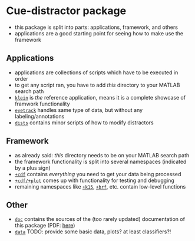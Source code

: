 Cue-distractor package
======================

- this package is split into parts: applications, framework, and others
- applications are a good starting point for seeing how to make use the framework

Applications
------------

- applications are collections of scripts which have to be executed in order
- to get any script ran, you have to add *this* directory to your MATLAB search path
- [`klein`](https://github.com/murtex/cdp/tree/master/klein) is *the* reference application, means it is a complete showcase of framwork functionality
- [`eyetrack`](https://github.com/murtex/cdp/tree/master/eyetrack) handles same type of data, but without any labeling/annotations
- [`dists`](https://github.com/murtex/cdp/tree/master/dists) contains minor scripts of how to modify distractors

Framework
---------

- as already said: *this* directory needs to be on your MATLAB search path
- the framework functionality is split into several namespaces (indicated by a plus sign)
- [`+cdf`](https://github.com/murtex/cdp/tree/master/%2Bcdf) contains *everything* you need to get your data being processed
- [`+cdf/+plot`](https://github.com/murtex/cdp/tree/master/%2Bcdf/%2Bplot) comes up with functionality for testing and debugging
- remaining namespaces like [`+k15`](https://github.com/murtex/cdp/tree/master/%2Bk15), [`+brf`](https://github.com/murtex/cdp/tree/master/%2Bbrf), etc. contain low-level functions

Other
-----

- [`doc`](https://github.com/murtex/cdp/tree/master/doc) contains the sources of the (too rarely updated) documentation of this package (PDF: [here](https://github.com/murtex/cdp/raw/master/doc/cdp.pdf))
- [`data`](TODO) TODO: provide some basic data, plots? at least classifiers?!

